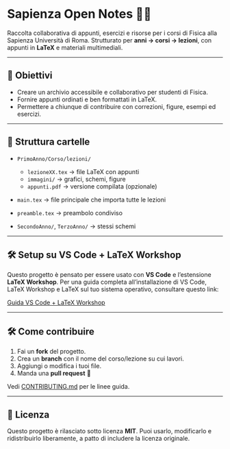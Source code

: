 # Sapienza Open Notes 📘✨

Raccolta collaborativa di appunti, esercizi e risorse per i corsi di Fisica alla Sapienza Università di Roma.
Strutturato per **anni → corsi → lezioni**, con appunti in **LaTeX** e materiali multimediali.

---

## 🚀 Obiettivi

* Creare un archivio accessibile e collaborativo per studenti di Fisica.
* Fornire appunti ordinati e ben formattati in LaTeX.
* Permettere a chiunque di contribuire con correzioni, figure, esempi ed esercizi.

---

## 📂 Struttura cartelle

* `PrimoAnno/Corso/lezioni/`

  * `lezioneXX.tex` → file LaTeX con appunti
  * `immagini/` → grafici, schemi, figure
  * `appunti.pdf` → versione compilata (opzionale)
* `main.tex` → file principale che importa tutte le lezioni
* `preamble.tex` → preambolo condiviso
* `SecondoAnno/`, `TerzoAnno/` → stessi schemi

---

## 🛠️ Setup su VS Code + LaTeX Workshop

Questo progetto è pensato per essere usato con **VS Code** e l’estensione **LaTeX Workshop**.
Per una guida completa all’installazione di VS Code, LaTeX Workshop e LaTeX sul tuo sistema operativo, consultare questo link:

[Guida VS Code + LaTeX Workshop](https://mathjiajia.github.io/vscode-and-latex/)

---

<!-- ## 🛠️ Come compilare

* **Compilazione singolo corso**:

  ```bash
  make course COURSE=Analisi1
  ```

  oppure

  ```bash
  python build.py Analisi1
  ```

* **Compilazione di tutti i corsi**:

  ```bash
  make
  ```

  oppure

  ```bash
  python build.py
  ```

--- -->

## 🛠️ Come contribuire

1. Fai un **fork** del progetto.
2. Crea un **branch** con il nome del corso/lezione su cui lavori.
3. Aggiungi o modifica i tuoi file.
4. Manda una **pull request** 🚀

Vedi [CONTRIBUTING.md](CONTRIBUTING.md) per le linee guida.

---

## 📜 Licenza

Questo progetto è rilasciato sotto licenza **MIT**.
Puoi usarlo, modificarlo e ridistribuirlo liberamente, a patto di includere la licenza originale.
